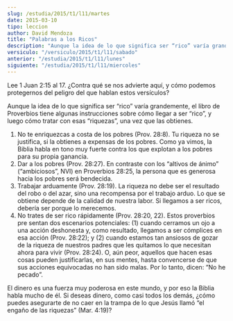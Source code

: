 ```yaml
---
slug: /estudia/2015/t1/l11/martes
date: 2015-03-10
tipo: leccion
author: David Mendoza
title: "Palabras a los Ricos"
description: "Aunque la idea de lo que significa ser “rico” varía grandemente, el libro de Proverbios tiene algunas instrucciones sobre cómo llegar a ser “rico”, y luego cómo tratar con esas “riquezas”, una vez que las obtienes."
versiculo: "/versiculo/2015/t1/l11/sabado"
anterior: "/estudia/2015/t1/l11/lunes"
siguiente: "/estudia/2015/t1/l11/miercoles"
---
```


Lee 1 Juan 2:15 al 17. ¿Contra qué se nos advierte aquí, y cómo podemos protegernos del peligro del que hablan estos versículos?

Aunque la idea de lo que significa ser “rico” varía grandemente, el libro de Proverbios tiene algunas instrucciones sobre cómo llegar a ser “rico”, y luego cómo tratar con esas “riquezas”, una vez que las obtienes.

1.  No te enriquezcas a costa de los pobres (Prov. 28:8). Tu riqueza no se justifica, si la obtienes a expensas de los pobres. Como ya vimos, la Biblia habla en tono muy fuerte contra los que explotan a los pobres para su propia ganancia.
2.  Dar a los pobres (Prov. 28:27). En contraste con los “altivos de ánimo” (“ambiciosos”, NVI) en Proverbios 28:25, la persona que es generosa hacia los pobres será bendecida.
3.  Trabajar arduamente (Prov. 28:19). La riqueza no debe ser el resultado del robo o del azar, sino una recompensa por el trabajo arduo. Lo que se obtiene depende de la calidad de nuestra labor. Si llegamos a ser ricos, debería ser porque lo merecemos.
4.  No trates de ser rico rápidamente (Prov. 28:20, 22). Estos proverbios pre sentan dos escenarios potenciales: (1) cuando cerramos un ojo a una acción deshonesta y, como resultado, llegamos a ser cómplices en esa acción (Prov. 28:22); y (2) cuando estamos tan ansiosos de gozar de la riqueza de nuestros padres que les quitamos lo que necesitan ahora para vivir (Prov. 28:24). O, aún peor, aquellos que hacen esas cosas pueden justificarlas, en sus mentes, hasta convencerse de que sus acciones equivocadas no han sido malas. Por lo tanto, dicen: “No he pecado”.

El dinero es una fuerza muy poderosa en este mundo, y por eso la Biblia habla mucho de él. Si deseas dinero, como casi todos los demás, ¿cómo puedes asegurarte de no caer en la trampa de lo que Jesús llamó “el engaño de las riquezas” (Mar. 4:19)?
